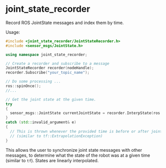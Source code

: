# joint_state_recorder
Record ROS JointState messages and index them by time.

Usage:

```c++
#include <joint_state_recorder/JointStateRecorder.h>
#include <sensor_msgs/JointState.h>

using namespace joint_state_recorder;

// Create a recorder and subscribe to a message
JointStateRecorder recorder(nodeHandle);
recorder.Subscribe("your_topic_name");

// Do some processing ...
ros::spinOnce();
//...

// Get the joint state at the given time.
try
{
  sensor_msgs::JointState currentJointState = recorder.InterpState(ros::Time::now());
}
catch (std::invalid_argument& e)
{
  // This is thrown whenever the provided time is before or after joint data exists.
  // (similar to tf::ExtrapolationException)
}
```

This allows the user to synchronize joint state messages with other messages, to determine what the state of the robot was at a given time (similar to `tf`). States are linearly interpolated. 
